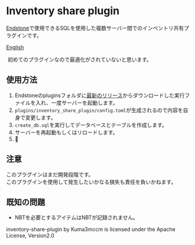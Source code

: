 # Inventory share plugin
[Endstone](https://github.com/EndstoneMC/endstone "Endstone")で使用できるSQLを使用した複数サーバー間でのインベントリ共有プラグインです。

[English](https://github.com/Kuma3mccm/inventory-share-plugin/blob/master/README.md)

​
初めてのプラグインなので最適化がされていないと思います。
​
## 使用方法
1. Endstoneのpluginsフォルダに[最新のリリース](https://github.com/Kuma3mccm/inventory-share-plugin/releases/latest)からダウンロードした実行ファイルを入れ、一度サーバーを起動します。
2. `plugins/inventory_share_plugin/config.toml`が生成されるので内容を自身で変更します。
3. `create_db.sql`を実行してデータベースとテーブルを作成します。
4. サーバーを再起動もしくはリロードします。
5. :partying_face: 

## 注意
このプラグインはまだ開発段階です。\
このプラグインを使用して発生したいかなる損失も責任を負いかねます。

## 既知の問題
- NBTを必要とするアイテムはNBTが記録されません。

inventory-share-plugin by Kuma3mccm is licensed under the Apache License, Version2.0
